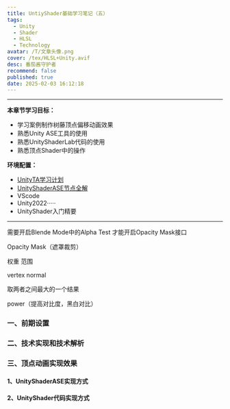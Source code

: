 ```yaml
---
title: UntiyShader基础学习笔记（五）
tags:
  - Unity
  - Shader
  - HLSL
  - Technology
avatar: /T/文章头像.png
cover: /tex/HLSL+Unity.avif
desc: 番茄酱守护者
recommend: false
published: true
date: 2025-02-03 16:12:18
---
```


---

**本章节学习目标：** 

- 学习案例制作树藤顶点偏移动画效果
- 熟悉Unity ASE工具的使用
- 熟悉UnityShaderLab代码的使用
- 熟悉顶点Shader中的操作



**环境配置：**

- [UnityTA学习计划](http://localhost:4000/2024/12/18/%E5%85%B6%E4%BB%96/UnityTA%E5%AD%A6%E4%B9%A0%E8%AE%A1%E5%88%92/)
- [UnityShaderASE节点全解](https://blog.maoxiang.site/2024/12/18/Shader/UnityShaderASE%E8%8A%82%E7%82%B9%E5%85%A8%E8%A7%A3/)
- VScode
- Unity2022·····
- UnityShader入门精要

---

需要开启Blende Mode中的Alpha Test  才能开启Opacity Mask接口

Opacity Mask（遮罩裁剪）

权重 范围

vertex normal

取两者之间最大的一个结果

power（提高对比度，黑白对比）

### 一、前期设置

### 二、技术实现和技术解析

### 三、顶点动画实现效果

#### 1、UnityShaderASE实现方式

#### 2、UnityShader代码实现方式
